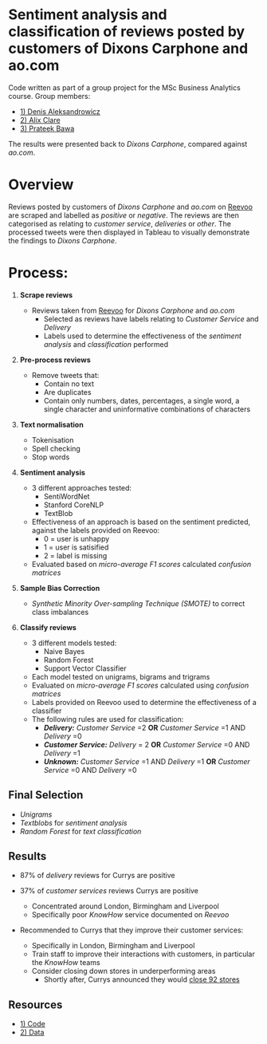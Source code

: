 # Sentiment analysis and classification of reviews posted by customers of Dixons Carphone and ao.com 

Code written as part of a group project for the MSc Business Analytics course. Group members:

- [1) Denis Aleksandrowicz](https://www.linkedin.com/in/denis-aleksandrowicz-14438b131/)
- [2) Alix Clare](https://www.linkedin.com/in/alixclare/) 
- [3) Prateek Bawa](https://www.linkedin.com/in/prateek-bawa-957a13ba/) 

The results were presented back to _Dixons Carphone_, compared against _ao.com_.

# Overview

Reviews posted by customers of _Dixons Carphone_ and _ao.com_ on [Reevoo](https://www.reevoo.com/en/) are scraped and labelled as _positive_ or _negative_. The reviews are then categorised as relating to _customer service_, _deliveries_ or _other_. The processed tweets were then displayed in Tableau to visually demonstrate the findings to _Dixons Carphone_.

# Process:

1) **Scrape reviews**
    - Reviews taken from [Reevoo](https://www.reevoo.com/en/) for _Dixons Carphone_ and _ao.com_
        - Selected as reviews have labels relating to _Customer Service_ and _Delivery_
        - Labels used to determine the effectiveness of the _sentiment analysis_ and _classification_ performed
    
2) **Pre-process reviews**
    - Remove tweets that:
        - Contain no text
        - Are duplicates 
        - Contain only numbers, dates, percentages, a single word, a single character and uninformative combinations of characters
    
3) **Text normalisation**
    - Tokenisation
    - Spell checking
    - Stop words
    
4) **Sentiment analysis**
    - 3 different approaches tested:
      - SentiWordNet
      - Stanford CoreNLP
      - TextBlob
    - Effectiveness of an approach is based on the sentiment predicted, against the labels provided on Reevoo:
        - 0 = user is unhappy
        - 1 = user is satisified
        - 2 = label is missing 
    - Evaluated based on _micro-average F1 scores_ calculated _confusion matrices_
      
5) **Sample Bias Correction**
    - _Synthetic Minority Over-sampling Technique (SMOTE)_ to correct class imbalances
    
6) **Classify reviews**
     - 3 different models tested:
       - Naive Bayes
       - Random Forest
       - Support Vector Classifier
     - Each model tested on unigrams, bigrams and trigrams
     - Evaluated on _micro-average F1 scores_ calculated using _confusion matrices_
     - Labels provided on Reevoo used to determine the effectiveness of a classifier
     - The following rules are used for classification:
       - _**Delivery:**_ _Customer Service_ =2 **OR** _Customer Service_ =1 AND _Delivery_ =0
       - _**Customer Service:**_ _Delivery_ = 2 **OR** _Customer Service_ =0 AND _Delivery_ =1
       - _**Unknown:**_ _Customer Service_ =1 AND _Delivery_ =1 **OR** _Customer Service_ =0 AND _Delivery_ =0

## Final Selection

- _Unigrams_
- _Textblobs_ for _sentiment analysis_
- _Random Forest_ for _text classification_

## Results

- 87% of _delivery_ reviews for Currys are positive

- 37% of _customer services_ reviews Currys are positive
   - Concentrated around London, Birmingham and Liverpool
   - Specifically poor _KnowHow_ service documented on _Reevoo_ 
   
- Recommended to Currys that they improve their customer services:
   - Specifically in London, Birmingham and Liverpool
   - Train staff to improve their interactions with customers, in particular the _KnowHow_ teams
   - Consider closing down stores in underperforming areas
      - Shortly after, Currys announced they would [close 92 stores](https://www.bbc.co.uk/news/business-44286924)


## Resources

- [1) Code](https://github.com/Christopher-Loynes/Online_Review_Trends/wiki/Code)
- [2) Data](https://github.com/Christopher-Loynes/Online_Review_Trends/wiki/Data)



